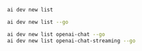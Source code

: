 ``` bash title="List all samples"
ai dev new list
```

``` bash title="List only Go samples"
ai dev new list --go
```

``` bash title="Filter the list by name"
ai dev new list openai-chat --go
ai dev new list openai-chat-streaming --go
```
